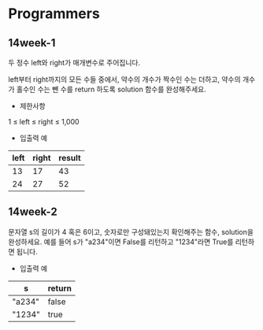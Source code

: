 # Programmers

## 14week-1
두 정수 left와 right가 매개변수로 주어집니다. 

left부터 right까지의 모든 수들 중에서, 약수의 개수가 짝수인 수는 더하고, 약수의 개수가 홀수인 수는 뺀 수를 return 하도록 solution 함수를 완성해주세요.

- 제한사항

1 ≤ left ≤ right ≤ 1,000

- 입출력 예

|left|	right|	result|
|---|---|---|
|13	|17	|43|
|24	|27|	52|

## 14week-2

문자열 s의 길이가 4 혹은 6이고, 숫자로만 구성돼있는지 확인해주는 함수, solution을 완성하세요.
예를 들어 s가 "a234"이면 False를 리턴하고 "1234"라면 True를 리턴하면 됩니다.

- 입출력 예

|s|	return|
|--|---|
|"a234"|	false|
|"1234"|	true|
